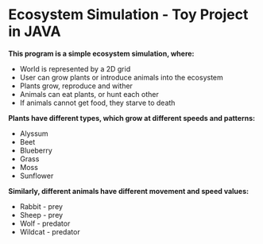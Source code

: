 # Ecosystem Simulation - Toy Project in JAVA
**This program is a simple ecosystem simulation, where:**
* World is represented by a 2D grid
* User can grow plants or introduce animals into the ecosystem
* Plants grow, reproduce and wither
* Animals can eat plants, or hunt each other
* If animals cannot get food, they starve to death


**Plants have different types, which grow at different speeds and patterns:**
* Alyssum
* Beet
* Blueberry
* Grass
* Moss
* Sunflower


**Similarly, different animals have different movement and speed values:**
* Rabbit - prey
* Sheep - prey
* Wolf - predator
* Wildcat - predator
